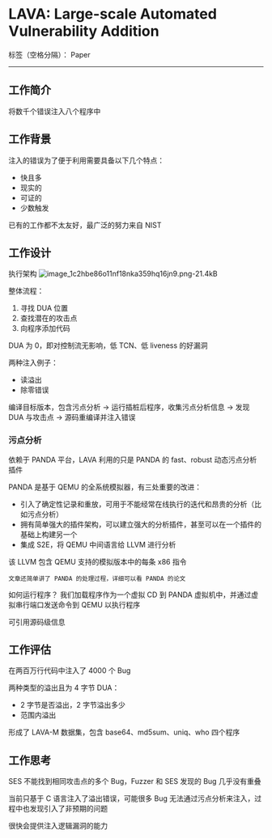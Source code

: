 # LAVA: Large-scale Automated Vulnerability Addition

标签（空格分隔）： Paper

---

## 工作简介

将数千个错误注入八个程序中

## 工作背景

注入的错误为了便于利用需要具备以下几个特点：

 - 快且多
 - 现实的
 - 可证的
 - 少数触发

已有的工作都不太友好，最广泛的努力来自 NIST

## 工作设计

执行架构
![image_1c2hbe86o11nf18nka359hq16jn9.png-21.4kB][1]

整体流程：

 1. 寻找 DUA 位置
 2. 查找潜在的攻击点
 3. 向程序添加代码

DUA 为 0，即对控制流无影响，低 TCN、低 liveness 的好漏洞

两种注入例子：

 - 读溢出
 - 除零错误
 
编译目标版本，包含污点分析 -> 运行插桩后程序，收集污点分析信息 -> 发现 DUA 与攻击点 -> 源码重编译并注入错误

### 污点分析

依赖于 PANDA 平台，LAVA 利用的只是 PANDA 的 fast、robust 动态污点分析插件

PANDA 是基于 QEMU 的全系统模拟器，有三处重要的改进：

 - 引入了确定性记录和重放，可用于不能经常在线执行的迭代和昂贵的分析（比如污点分析）
 - 拥有简单强大的插件架构，可以建立强大的分析插件，甚至可以在一个插件的基础上构建另一个
 - 集成 S2E，将 QEMU 中间语言给 LLVM 进行分析

该 LLVM 包含 QEMU 支持的模拟版本中的每条 x86 指令

    文章还简单讲了 PANDA 的处理过程，详细可以看 PANDA 的论文

如何运行程序？
我们加载程序作为一个虚拟 CD 到 PANDA 虚拟机中，并通过虚拟串行端口发送命令到 QEMU 以执行程序

可引用源码级信息

## 工作评估

在两百万行代码中注入了 4000 个 Bug

两种类型的溢出且为 4 字节 DUA：

 - 2 字节是否溢出，2 字节溢出多少
 - 范围内溢出
 
形成了 LAVA-M 数据集，包含 base64、md5sum、uniq、who 四个程序

## 工作思考

SES 不能找到相同攻击点的多个 Bug，Fuzzer 和 SES 发现的 Bug 几乎没有重叠

当前只基于 C 语言注入了溢出错误，可能很多 Bug 无法通过污点分析来注入，过程中也发现引入了非预期的问题

很快会提供注入逻辑漏洞的能力


  [1]: http://static.zybuluo.com/Titan/nqz93gr2x6f9u82i333qkr95/image_1c2hbe86o11nf18nka359hq16jn9.png